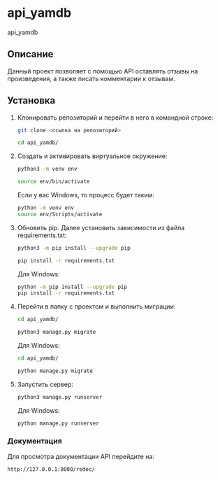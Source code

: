 # api_yamdb
api_yamdb

## Описание
Данный проект позволяет с помощью API оставлять отзывы на произведения, а также писать комментарии к отзывам.

## Установка
1. Клонировать репозиторий и перейти в него в командной строке:

    ```bash
    git clone <ссылка на репозиторий>

    cd api_yamdb/
    ```

2. Cоздать и активировать виртуальное окружение:

    ```bash
    python3 -m venv env

    source env/bin/activate
    ```

    Если у вас Windows, то процесс будет таким:

    ```bash
    python -m venv env
    source env/Scripts/activate
    ```

3. Обновить pip. Далее установить зависимости из файла requirements.txt:

    ```bash
    python3 -m pip install --upgrade pip

    pip install -r requirements.txt
    ```

    Для Windows:

    ```bash
    python -m pip install --upgrade pip
    pip install -r requirements.txt
    ```

4. Перейти в папку с проектом и выполнить миграции:

    ```bash
    cd api_yamdb/

    python3 manage.py migrate
    ```

    Для Windows:

    ```bash
    cd api_yamdb/

    python manage.py migrate
    ```

5. Запустить сервер:

    ```bash
    python3 manage.py runserver
    ```

    Для Windows:

    ```bash
    python manage.py runserver
    ```

### Документация
Для просмотра документации API перейдите на:

    http://127.0.0.1:8000/redoc/
